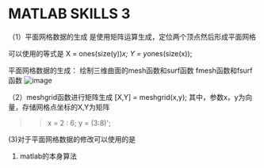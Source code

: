 # MATLAB SKILLS 3

（1）平面网格数据的生成
是使用矩阵运算生成，定位两个顶点然后形成平面网格


可以使用的等式是 X = ones(size(y))*x;
Y = y*ones(size(x));

平面网格数据的生成：
绘制三维曲面的mesh函数和surf函数
fmesh函数和fsurf函数
![image](https://user-images.githubusercontent.com/81022107/166135979-3b781805-ebc5-4518-9690-8dd43284dda3.png)

（2）meshgrid函数进行矩阵生成
[X,Y] = meshgrid(x,y);
其中，参数x，y为向量，存储网格点坐标的X,Y为矩阵

>> x = 2 : 6;
>> y = (3:8)';

(3)对于平面网格数据的修改可以使用的是 
1. matlab的本身算法


